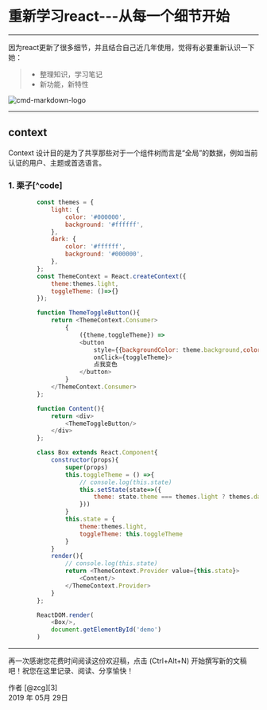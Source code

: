 # 重新学习react---从每一个细节开始

------

因为react更新了很多细节，并且结合自己近几年使用，觉得有必要重新认识一下她：

> * 整理知识，学习笔记
> * 新功能，新特性

![cmd-markdown-logo](https://www.zybuluo.com/static/img/logo.png)

------

## context

Context 设计目的是为了共享那些对于一个组件树而言是“全局”的数据，例如当前认证的用户、主题或首选语言。

### 1. 栗子[^code]

```javascript
        const themes = {
            light: {
                color: '#000000',
                background: '#ffffff',
            },
            dark: {
                color: '#ffffff',
                background: '#000000',
            },
        };
        const ThemeContext = React.createContext({
            theme:themes.light,
            toggleTheme: ()=>{}
        });

        function ThemeToggleButton(){
            return <ThemeContext.Consumer>
                {
                    ({theme,toggleTheme}) => 
                    <button 
                        style={{backgroundColor: theme.background,color:theme.color}} 
                        onClick={toggleTheme}>
                        点我变色
                    </button>
                }
            </ThemeContext.Consumer>
        };

        function Content(){
            return <div>
                <ThemeToggleButton/>
            </div>
        };

        class Box extends React.Component{
            constructor(props){
                super(props)
                this.toggleTheme = () =>{
                    // console.log(this.state)
                    this.setState(state=>({
                        theme: state.theme === themes.light ? themes.dark : themes.light
                    }))
                }
                this.state = {
                    theme:themes.light,
                    toggleTheme: this.toggleTheme
                }
            }
            render(){
                // console.log(this.state)
                return <ThemeContext.Provider value={this.state}>
                    <Content/>
                </ThemeContext.Provider>
            }
        };

        ReactDOM.render(
            <Box/>,
            document.getElementById('demo')
        )
```

------

再一次感谢您花费时间阅读这份欢迎稿，点击 <i class="icon-file"></i> (Ctrl+Alt+N) 开始撰写新的文稿吧！祝您在这里记录、阅读、分享愉快！

作者 [@zcg][3]     
2019 年 05月 29日    


